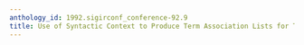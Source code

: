 ```yaml
---
anthology_id: 1992.sigirconf_conference-92.9
title: Use of Syntactic Context to Produce Term Association Lists for Text Retrieval
---
```

